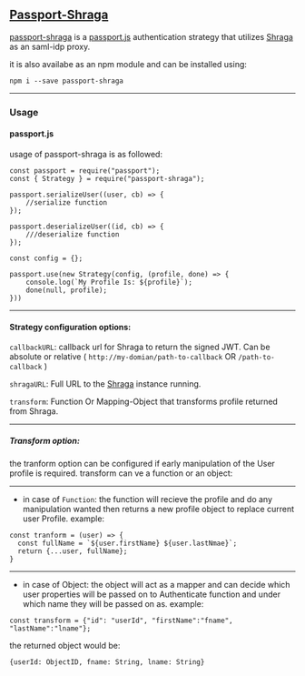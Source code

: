 ## [Passport-Shraga](https://shragauser.github.io/passport-shraga/#/)
[passport-shraga](https://github.com/ShragaUser/passport-shraga) is a [passport.js](http://www.passportjs.org/) authentication strategy that utilizes [Shraga](https://shragauser.github.io/adfs-proxy/#/) as an saml-idp proxy. 

it is also availabe as an npm module and can be installed using: 
```
npm i --save passport-shraga
```

---

### Usage
#### passport.js

usage of passport-shraga is as followed:

```
const passport = require("passport");
const { Strategy } = require("passport-shraga");

passport.serializeUser((user, cb) => {
    //serialize function
});

passport.deserializeUser((id, cb) => {
    ///deserialize function
});

const config = {};

passport.use(new Strategy(config, (profile, done) => {
    console.log(`My Profile Is: ${profile}`);
    done(null, profile);
}))
```

----

#### Strategy configuration options:
```callbackURL```: callback url for Shraga to return the signed JWT. Can be absolute or relative ( ```http://my-domian/path-to-callback``` OR ```/path-to-callback``` )

```shragaURL```: Full URL to the [Shraga](https://shragauser.github.io/adfs-proxy/#/) instance running.

```transform```: Function Or Mapping-Object that transforms profile returned from Shraga. 

----

##### Transform option:
the tranform option can be configured if early manipulation of the User profile is required. 
transform can ve a function or an object:

----

* in case of ```Function```: the function will recieve the profile and do any manipulation wanted then returns a new profile object to replace current user Profile. example: 
```
const tranform = (user) => {
  const fullName = `${user.firstName} ${user.lastNmae}`;
  return {...user, fullName};
}
```

----

* in case of Object: the object will act as a mapper and can decide which user properties will be passed on to Authenticate function and under which name they will be passed on as. example:
```
const transform = {"id": "userId", "firstName":"fname", "lastName":"lname"};
```
the returned object would be: 
```
{userId: ObjectID, fname: String, lname: String}
```
